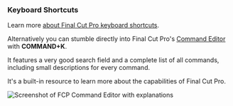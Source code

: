 ### Keyboard Shortcuts

Learn more [about Final Cut Pro keyboard shortcuts](https://support.apple.com/en-au/guide/final-cut-pro/ver90ba5929/mac).

Alternatively you can stumble directly into Final Cut Pro's [Command Editor](https://support.apple.com/en-au/guide/final-cut-pro/ver8a33d500d/10.6.6/mac/12.6) with **COMMAND+K**.

It features a very good search field and a complete list of all commands, including small descriptions for every command.

It's a built-in resource to learn more about the capabilities of Final Cut Pro.

![Screenshot of FCP Command Editor with explanations](https://github.com/user-attachments/assets/7b8b1fa0-6ccb-4462-8702-9dd6c2be5158)
